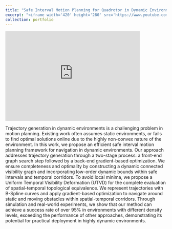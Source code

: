 ```yaml
---
title: "Safe Interval Motion Planning for Quadrotor in Dynamic Environments (Research Project)"
excerpt: "<iframe width='420' height='280' src='https://www.youtube.com/embed/Bx_q_11eOrg' frameborder='0' allow='accelerometer; autoplay; clipboard-write; encrypted-media; gyroscope; picture-in-picture' allowfullscreen></iframe>"
collection: portfolio
---
```


<iframe width="420" height="280" src="https://www.youtube.com/embed/Bx_q_11eOrg" frameborder="0" allow="accelerometer; autoplay; clipboard-write; encrypted-media; gyroscope; picture-in-picture" allowfullscreen></iframe>

Trajectory generation in dynamic environments is a challenging problem in motion planning. Existing work often assumes static environments, or fails to find optimal solutions online due to the highly non-convex nature of the environment. In this work, we propose an efficient safe interval motion planning framework for navigation in dynamic environments. Our approach addresses trajectory generation through a two-stage process: a front-end graph search step followed by a back-end gradient-based optimization. We ensure completeness and optimality by constructing a dynamic connected visibility graph and incorporating low-order dynamic bounds within safe
intervals and temporal corridors. To avoid local minima, we propose a Uniform Temporal Visibility Deformation (UTVD) for the complete evaluation of spatial-temporal topological equivalence. We represent trajectories with B-Spline curves and apply gradient-based optimization to navigate around static and moving obstacles within spatial-temporal corridors. Through
simulation and real-world experiments, we show that our method can achieve a success rate of over 95% in environments with different density levels, exceeding the performance of other approaches, demonstrating its potential for practical deployment in highly dynamic environments.
